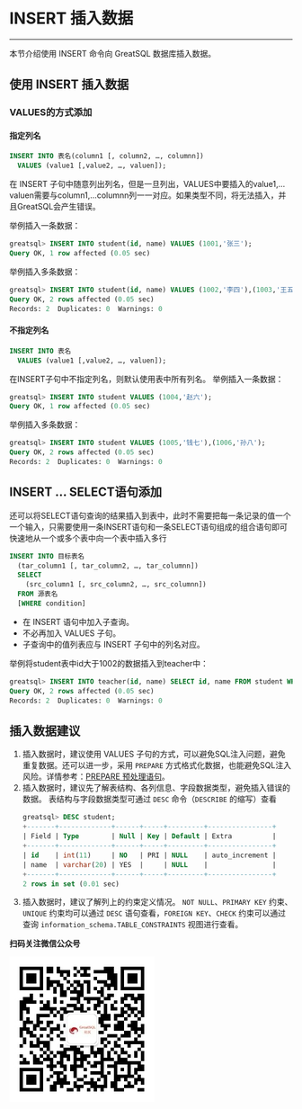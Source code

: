 # INSERT 插入数据
---

本节介绍使用 INSERT 命令向 GreatSQL 数据库插入数据。

## 使用 INSERT 插入数据

### VALUES的方式添加
#### 指定列名
```sql
INSERT INTO 表名(column1 [, column2, …, columnn]) 
  VALUES (value1 [,value2, …, valuen]);
```
在 INSERT 子句中随意列出列名，但是一旦列出，VALUES中要插入的value1,…valuen需要与column1,…columnn列一一对应。如果类型不同，将无法插入，并且GreatSQL会产生错误。

举例插入一条数据：
```sql
greatsql> INSERT INTO student(id, name) VALUES (1001,'张三');
Query OK, 1 row affected (0.05 sec)
```
举例插入多条数据：
```sql
greatsql> INSERT INTO student(id, name) VALUES (1002,'李四'),(1003,'王五');
Query OK, 2 rows affected (0.05 sec)
Records: 2  Duplicates: 0  Warnings: 0
```
#### 不指定列名
```sql
INSERT INTO 表名 
  VALUES (value1 [,value2, …, valuen]);
```
在INSERT子句中不指定列名，则默认使用表中所有列名。
举例插入一条数据：
```sql
greatsql> INSERT INTO student VALUES (1004,'赵六');
Query OK, 1 row affected (0.05 sec)
```
举例插入多条数据：
```sql
greatsql> INSERT INTO student VALUES (1005,'钱七'),(1006,'孙八');
Query OK, 2 rows affected (0.05 sec)
Records: 2  Duplicates: 0  Warnings: 0
```

## INSERT ... SELECT语句添加
还可以将SELECT语句查询的结果插入到表中，此时不需要把每一条记录的值一个一个输入，只需要使用一条INSERT语句和一条SELECT语句组成的组合语句即可快速地从一个或多个表中向一个表中插入多行
```sql
INSERT INTO 目标表名
  (tar_column1 [, tar_column2, …, tar_columnn])
  SELECT
    (src_column1 [, src_column2, …, src_columnn])
  FROM 源表名
  [WHERE condition]
```
- 在 INSERT 语句中加入子查询。
- 不必再加入 VALUES 子句。
- 子查询中的值列表应与 INSERT 子句中的列名对应。


举例将student表中id大于1002的数据插入到teacher中：
```sql
greatsql> INSERT INTO teacher(id, name) SELECT id, name FROM student WHERE id > 1002;
Query OK, 2 rows affected (0.05 sec)
Records: 2  Duplicates: 0  Warnings: 0
```

## 插入数据建议
1. 插入数据时，建议使用 VALUES 子句的方式，可以避免SQL注入问题，避免重复数据。还可以进一步，采用 `PREPARE` 方式格式化数据，也能避免SQL注入风险。详情参考：[PREPARE 预处理语句](./12-3-5-data-prepare.md)。
2. 插入数据时，建议先了解表结构、各列信息、字段数据类型，避免插入错误的数据。
    表结构与字段数据类型可通过 `DESC` 命令（`DESCRIBE` 的缩写）查看
    ```sql
    greatsql> DESC student;
    +-------+-------------+------+-----+---------+----------------+
    | Field | Type        | Null | Key | Default | Extra          |
    +-------+-------------+------+-----+---------+----------------+
    | id    | int(11)     | NO   | PRI | NULL    | auto_increment |
    | name  | varchar(20) | YES  |     | NULL    |                |
    +-------+-------------+------+-----+---------+----------------+
    2 rows in set (0.01 sec)
    ```
3. 插入数据时，建议了解列上的约束定义情况。
    `NOT NULL`、`PRIMARY KEY` 约束、`UNIQUE` 约束均可以通过 `DESC` 语句查看，`FOREIGN KEY`、`CHECK` 约束可以通过查询 `information_schema.TABLE_CONSTRAINTS` 视图进行查看。


**扫码关注微信公众号**

![greatsql-wx](../greatsql-wx.jpg)
